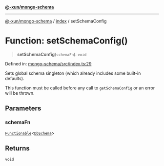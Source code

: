 [**@-xun/mongo-schema**](../../README.md)

***

[@-xun/mongo-schema](../../README.md) / [index](../README.md) / setSchemaConfig

# Function: setSchemaConfig()

> **setSchemaConfig**(`schemaFn`): `void`

Defined in: [mongo-schema/src/index.ts:29](https://github.com/Xunnamius/mongo-utils/blob/e660bab1cfa1635b90c350f428af902be0cc655f/packages/mongo-schema/src/index.ts#L29)

Sets global schema singleton (which already includes some built-in defaults).

This function must be called before any call to `getSchemaConfig` or an error
will be thrown.

## Parameters

### schemaFn

[`Functionable`](../type-aliases/Functionable.md)\<[`DbSchema`](../type-aliases/DbSchema.md)\>

## Returns

`void`
